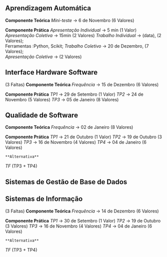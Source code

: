 ## Aprendizagem Automática
  **Componente Teórica**
 *Mini-teste* -> 6 de Novembro (6 Valores)
 
 **Componente Prática**
*Apresentação Individual* -> 5 min (1 Valor)
*Apresentação Coletiva* -> 15min (2 Valores)
	*Trabalho Individual* -> (data), (2 Valores);   
		Ferramentas :Python, Scikit;
	*Trabalho Coletivo* -> 20 de Dezembro, (7 Valores);   
		 *Apresentação Coletiva* -> (2 Valores)
		 
## Interface Hardware Software
(3 Faltas)
  **Componente Teórica**
 *Frequência* -> 15 de Dezembro (6 Valores)
 
 **Componente Prática**
*TP1* ->  29 de Setembro (1 Valor)
*TP2* ->  24 de Novembro (5 Valores)
*TP3* ->  05 de Janeiro (8 Valores)

## Qualidade de Software
**Componente Teórica**
 *Frequência* -> 02 de Janeiro (8 Valores)
 
 **Componente Prática**
*TP1* ->  21 de Outubro (1 Valor)
*TP2* ->  19 de Outubro (3 Valores)
*TP3* ->  16 de Novembro (4 Valores)
*TP4* ->  04 de Janeiro (6 Valores)

	**Alternativa**
*TF* (TP3 + TP4) 
## Sistemas de Gestão de Base de Dados

## Sistemas de Informação
(3 Faltas)
  **Componente Teórica**
 *Frequência* -> 14 de Dezembro (6 Valores)
 
 **Componente Prática**
*TP1* ->  30 de Setembro (1 Valor)
*TP2* ->  19 de Outubro (3 Valores)
*TP3* ->  16 de Novembro (4 Valores)
*TP4* ->  04 de Janeiro (6 Valores)

	**Alternativa**
*TF* (TP3 + TP4) 